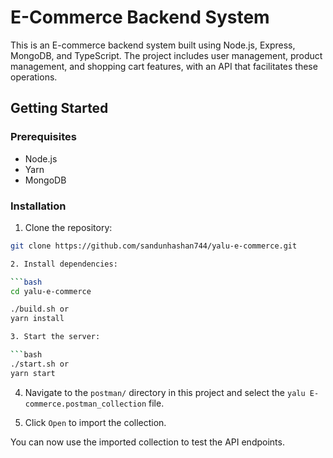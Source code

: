# E-Commerce Backend System

This is an E-commerce backend system built using Node.js, Express, MongoDB, and TypeScript. The project includes user management, product management, and shopping cart features, with an API that facilitates these operations.

## Getting Started

### Prerequisites

- Node.js
- Yarn
- MongoDB

### Installation

1. Clone the repository:

```bash
git clone https://github.com/sandunhashan744/yalu-e-commerce.git

2. Install dependencies:

```bash
cd yalu-e-commerce

./build.sh or
yarn install

3. Start the server:

```bash
./start.sh or
yarn start
```

4. Navigate to the `postman/` directory in this project and select the `yalu E-commerce.postman_collection` file.

5. Click `Open` to import the collection.

You can now use the imported collection to test the API endpoints.

